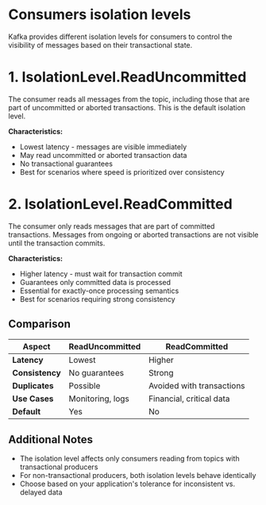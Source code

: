 # Consumers isolation levels
Kafka provides different isolation levels for consumers to control the visibility of messages based on their transactional state.

# 1. IsolationLevel.ReadUncommitted

The consumer reads all messages from the topic, including those that are part of uncommitted or aborted transactions. This is the default isolation level.

**Characteristics:**
- Lowest latency - messages are visible immediately
- May read uncommitted or aborted transaction data
- No transactional guarantees
- Best for scenarios where speed is prioritized over consistency

# 2. IsolationLevel.ReadCommitted

The consumer only reads messages that are part of committed transactions. Messages from ongoing or aborted transactions are not visible until the transaction commits.

**Characteristics:**
- Higher latency - must wait for transaction commit
- Guarantees only committed data is processed
- Essential for exactly-once processing semantics
- Best for scenarios requiring strong consistency

## Comparison

| Aspect | ReadUncommitted | ReadCommitted |
|--------|-----------------|---------------|
| **Latency** | Lowest | Higher |
| **Consistency** | No guarantees | Strong |
| **Duplicates** | Possible | Avoided with transactions |
| **Use Cases** | Monitoring, logs | Financial, critical data |
| **Default** | Yes | No |

## Additional Notes

- The isolation level affects only consumers reading from topics with transactional producers
- For non-transactional producers, both isolation levels behave identically
- Choose based on your application's tolerance for inconsistent vs. delayed data


